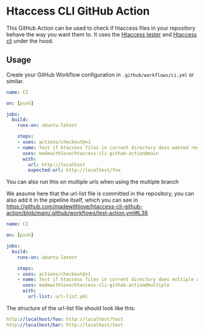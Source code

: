 # Htaccess CLI GitHub Action

This GitHub Action can be used to check if htaccess files in your repository behave the way you want them to.
It uses the [Htaccess tester](https://htaccess.madewithlove.be/) and [Htaccess cli](https://github.com/madewithlove/htaccess-cli) under the hood.

## Usage

Create your GitHub Workflow configuration in `.github/workflows/ci.yml` or similar.

```yaml
name: CI

on: [push]

jobs:
  build:
    runs-on: ubuntu-latest

    steps:
    - uses: actions/checkout@v1
    - name: Test if htaccess files in current directory does wanted redirects
      uses: madewithlove/htaccess-cli-github-action@main
      with:
        url: http://localhost
        expected-url: http://localhost/foo
```

You can also run this on multiple urls when using the multiple branch

We assume here that the url-list file is committed in the repository,
you can also add it in the pipeline itself, which you can see in <https://github.com/madewithlove/htaccess-cli-github-action/blob/main/.github/workflows/test-action.yml#L36>

```yaml
name: CI

on: [push]

jobs:
  build:
    runs-on: ubuntu-latest

    steps:
    - uses: actions/checkout@v1
    - name: Test if htaccess files in current directory does multiple wanted redirects
      uses: madewithlove/htaccess-cli-github-action@multiple
      with:
        url-list: url-list.yml
```


The structure of the url-list file should look like this:

```yaml
http://localhost/foo: http://localhost/test
http://localhost/bar: http://localhost/test
```

